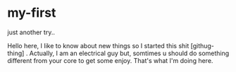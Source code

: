 # my-first
just another try..


Hello here, I like to know about new things so I started this shit [githug-thing] .
Actually, I am an electrical guy but, somtimes u should do something different from your core to get some enjoy.
That's what I'm doing here.

